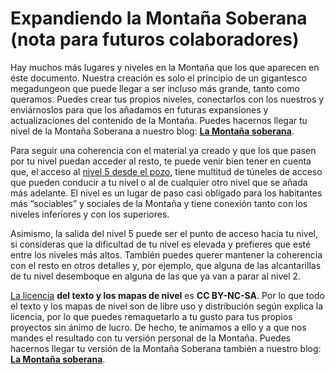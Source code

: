 # Expandiendo la Montaña Soberana (nota para futuros colaboradores)

Hay muchos más lugares y niveles en la Montaña que los que aparecen en éste documento. Nuestra creación es solo el principio de un gigantesco megadungeon que puede llegar a ser incluso más grande, tanto como queramos. Puedes crear tus propios niveles, conectarlos con los nuestros y enviárnoslos para que los añadamos en futuras expansiones y actualizaciones del contenido de la Montaña. Puedes hacernos llegar tu nivel de la Montaña Soberana a nuestro blog: [**La Montaña soberana**](https://el-megadungeon.blogspot.com).

Para seguir una coherencia con el material ya creado y que los que pasen por tu nivel puedan acceder al resto, te puede venir bien tener en cuenta que, el acceso al [nivel 5 desde el pozo](./nivel-05.md), tiene multitud de túneles de acceso que pueden conducir a tu nivel o al de cualquier otro nivel que se añada más adelante. El nivel es un lugar de paso casi obligado para los habitantes más “sociables” y sociales de la Montaña y tiene conexión tanto con los niveles inferiores y con los superiores.

Asimismo, la salida del nivel 5 puede ser el punto de acceso hacia tu nivel, si consideras que la dificultad de tu nivel es elevada y prefieres que esté entre los niveles más altos. También puedes querer mantener la coherencia con el resto en otros detalles y, por ejemplo, que alguna de las alcantarillas de tu nivel desemboque en alguna de las que ya van a parar al nivel 2.

[La licencia](./99-licencia.md) **del texto y los mapas de nivel** es **CC BY-NC-SA**. Por lo que todo el texto y los mapas de nivel son de libre uso y distribución según explica la licencia, por lo que puedes remaquetarlo a tu gusto para tus propios proyectos sin ánimo de lucro. De hecho, te animamos a ello y a que nos mandes el resultado con tu versión personal de la Montaña. Puedes hacernos llegar tu versión de la Montaña Soberana también a nuestro blog: [**La Montaña soberana**](https://el-megadungeon.blogspot.com).